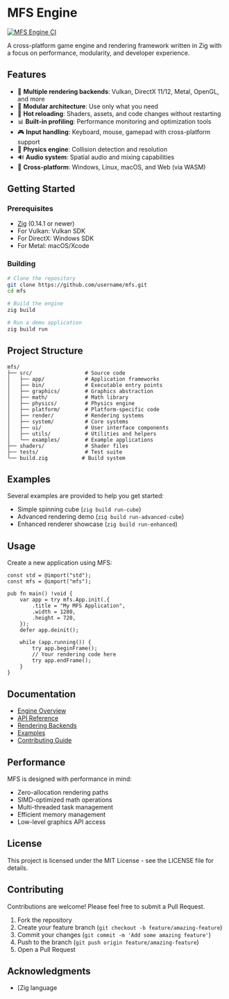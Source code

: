 # MFS Engine

[![MFS Engine CI](https://github.com/username/mfs/actions/workflows/ci.yml/badge.svg)](https://github.com/username/mfs/actions/workflows/ci.yml)

A cross-platform game engine and rendering framework written in Zig with a focus on performance, modularity, and developer experience.

## Features

- 🚀 **Multiple rendering backends**: Vulkan, DirectX 11/12, Metal, OpenGL, and more
- 🧩 **Modular architecture**: Use only what you need
- 🔄 **Hot reloading**: Shaders, assets, and code changes without restarting
- 📊 **Built-in profiling**: Performance monitoring and optimization tools
- 🎮 **Input handling**: Keyboard, mouse, gamepad with cross-platform support
- 🧠 **Physics engine**: Collision detection and resolution
- 🔊 **Audio system**: Spatial audio and mixing capabilities
- 📱 **Cross-platform**: Windows, Linux, macOS, and Web (via WASM)

## Getting Started

### Prerequisites

- [Zig](https://ziglang.org/) (0.14.1 or newer)
- For Vulkan: Vulkan SDK
- For DirectX: Windows SDK
- For Metal: macOS/Xcode

### Building

```bash
# Clone the repository
git clone https://github.com/username/mfs.git
cd mfs

# Build the engine
zig build

# Run a demo application
zig build run
```

## Project Structure

```
mfs/
├── src/                 # Source code
│   ├── app/             # Application frameworks
│   ├── bin/             # Executable entry points
│   ├── graphics/        # Graphics abstraction
│   ├── math/            # Math library
│   ├── physics/         # Physics engine
│   ├── platform/        # Platform-specific code
│   ├── render/          # Rendering systems
│   ├── system/          # Core systems
│   ├── ui/              # User interface components
│   ├── utils/           # Utilities and helpers
│   └── examples/        # Example applications
├── shaders/             # Shader files
├── tests/               # Test suite
└── build.zig           # Build system
```

## Examples

Several examples are provided to help you get started:

- Simple spinning cube (`zig build run-cube`)
- Advanced rendering demo (`zig build run-advanced-cube`)
- Enhanced renderer showcase (`zig build run-enhanced`)

## Usage

Create a new application using MFS:

```zig
const std = @import("std");
const mfs = @import("mfs");

pub fn main() !void {
    var app = try mfs.App.init(.{
        .title = "My MFS Application",
        .width = 1280,
        .height = 720,
    });
    defer app.deinit();
    
    while (app.running()) {
        try app.beginFrame();
        // Your rendering code here
        try app.endFrame();
    }
}
```

## Documentation

- [Engine Overview](docs/ENGINE_OVERVIEW.md)
- [API Reference](docs/API.md)
- [Rendering Backends](docs/BACKENDS.md)
- [Examples](docs/EXAMPLES.md)
- [Contributing Guide](docs/CONTRIBUTING.md)

## Performance

MFS is designed with performance in mind:

- Zero-allocation rendering paths
- SIMD-optimized math operations
- Multi-threaded task management
- Efficient memory management
- Low-level graphics API access

## License

This project is licensed under the MIT License - see the LICENSE file for details.

## Contributing

Contributions are welcome! Please feel free to submit a Pull Request.

1. Fork the repository
2. Create your feature branch (`git checkout -b feature/amazing-feature`)
3. Commit your changes (`git commit -m 'Add some amazing feature'`)
4. Push to the branch (`git push origin feature/amazing-feature`)
5. Open a Pull Request

## Acknowledgments

- [Zig language